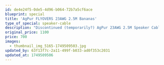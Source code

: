 ```yaml
---
id: de4e24f5-0de5-4d96-b064-72b7a5cf6ace
blueprint: special
title: 'AgPur FLYOVERS 23AWG 2.5M Bananas'
type_of_special: speaker-cable
description: "Discontinued (temporarily?) AgPur 23AWG 2.5M Speaker Cables (Bananas) to add to others' existing speaker cables to improve upper octave detail and soundstage realism. At only 23AWG these are NOT sufficient for bi-wiring tweeters solo. For that application please choose AgPur 16 Speaker Cables. These can be traded in to upgrade to any full AgPur Speaker Cable once you've tasted what solid pure AgPur provides."
original_price: 1100
price: 700
images:
  - thumbnail_img_5165-1749509503.jpg
updated_by: 63f13f7c-2a11-499f-b033-ad0f353c2031
updated_at: 1749509506
---
```

